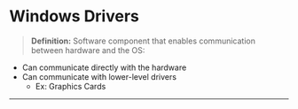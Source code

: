 # Windows Drivers

> **Definition:** Software component that enables communication between hardware and the OS:
- Can communicate directly with the hardware
- Can communicate with lower-level drivers 
    - Ex: Graphics Cards

---

